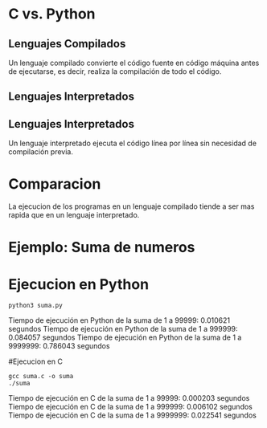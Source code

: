 # C vs. Python
## Lenguajes Compilados
Un lenguaje compilado convierte el código fuente en código máquina antes de ejecutarse, es decir, realiza la compilación de todo el código.

## Lenguajes Interpretados

## Lenguajes Interpretados
Un lenguaje interpretado ejecuta el código línea por línea sin necesidad de compilación previa.

# Comparacion

La ejecucion de los programas en un lenguaje compilado tiende a ser mas rapida que en un lenguaje interpretado.

# Ejemplo: Suma de numeros

# Ejecucion en Python
```
python3 suma.py
```
Tiempo de ejecución en Python de la suma de 1 a 99999: 0.010621 segundos
Tiempo de ejecución en Python de la suma de 1 a 999999: 0.084057 segundos
Tiempo de ejecución en Python de la suma de 1 a 9999999: 0.786043 segundos

#Ejecucion en C
```
gcc suma.c -o suma
./suma
```

Tiempo de ejecución en C de la suma de 1 a 99999: 0.000203 segundos
Tiempo de ejecución en C de la suma de 1 a 999999: 0.006102 segundos
Tiempo de ejecución en C de la suma de 1 a 9999999: 0.022541 segundos
